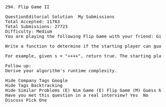 <pre>
294. Flip Game II  

QuestionEditorial Solution  My Submissions
Total Accepted: 11763
Total Submissions: 27723
Difficulty: Medium
You are playing the following Flip Game with your friend: Given a string that contains only these two characters: + and -, you and your friend take turns to flip two consecutive "++" into "--". The game ends when a person can no longer make a move and therefore the other person will be the winner.

Write a function to determine if the starting player can guarantee a win.

For example, given s = "++++", return true. The starting player can guarantee a win by flipping the middle "++" to become "+--+".

Follow up:
Derive your algorithm's runtime complexity.

Hide Company Tags Google
Hide Tags Backtracking
Hide Similar Problems (E) Nim Game (E) Flip Game (M) Guess Number Higher or Lower II
Have you met this question in a real interview? Yes  No
Discuss Pick One

</pre>
